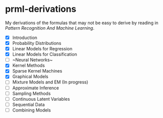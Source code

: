 # prml-derivations

My derivations of the formulas that may not be easy to derive by reading in *Pattern Recognition And Machine Learning*.

- [x] Introduction
- [x] Probability Distributions
- [x] Linear Models for Regression
- [x] Linear Models for Classification
- [ ] ~Neural Networks~
- [x] Kernel Methods
- [x] Sparse Kernel Machines
- [x] Graphical Models
- [ ] Mixture Models and EM (In progress)
- [ ] Approximate Inference
- [ ] Sampling Methods
- [ ] Continuous Latent Variables
- [ ] Sequential Data
- [ ] Combining Models
